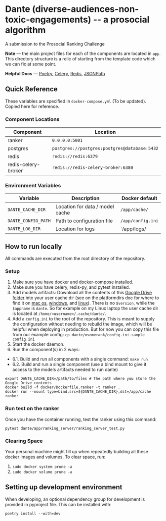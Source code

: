 # Dante (diverse-audiences-non-toxic-engagements) -- a prosocial algorithm
A submission to the Prosocial Ranking Challenge

**Note** — the main project files for each of the components are located in `app`. This directory structure is a relic of starting from the template code which we can fix at some point.

**Helpful Docs** — [Poetry](https://python-poetry.org/docs/basic-usage/),  [Celery](https://docs.celeryq.dev/en/stable/), [Redis](https://redis.io/docs/latest/commands/json.get/), [JSONPath](https://github.com/json-path/JsonPath)

## Quick Reference

These variables are specified in `docker-compose.yml` (To be updated). Copied here for reference.

### Component Locations

| Component           | Location                                     |
| ------------------- | -------------------------------------------- |
| ranker              | `0.0.0.0:5001`                               |
| postgres            | `postgres://postgres:postgres@database:5432` |
| redis               | `redis://redis:6379`                         |
| redis-celery-broker | `redis://redis-celery-broker:6380`           |

### Environment Variables

| Variable            | Description                     | Docker default    |
| ------------------- | ------------------------------- | ----------------- |
| `DANTE_CACHE_DIR`   | Location for data / model cache | `/app/cache/`     |
| `DANTE_CONFIG_PATH` | Path to configuration file      | `/app/config.ini` |
| `DANTE_LOG_DIR`     | Location for logs               | `/app/logs/       |

## How to run locally

All commands are executed from the root directory of the repository.

### Setup

1. Make sure you have docker and docker-compose installed.
2. Make sure you have celery, redis-py, and pytest installed.
3. Add models artifacts: Download all the contents of this [Google Drive
folder](https://drive.google.com/drive/folders/1PCv57AxHhdwhkLGQbhT4o_6qke_NL2dC?usp=sharing)
into your user cache dir (see on the platformdirs doc for where to find it on [mac os](https://platformdirs.readthedocs.io/en/latest/api.html#platformdirs.macos.MacOS.user_cache_dir), [windows](https://platformdirs.readthedocs.io/en/latest/api.html#platformdirs.windows.Windows.site_cache_dir), and [linux](https://platformdirs.readthedocs.io/en/latest/api.html#platformdirs.unix.Unix.user_cache_dir)). There is no `$version`, while the `$appname` is `dante`. So for example on my Linux laptop the user cache dir is located at `/home/<username>/.cache/dante/`.
4. Add a `config.ini` to the root of the repository. This is meant to supply the configuration without needing to rebuild the image, which will be helpful when deploying in production. But for now you can copy this file from our example config: `cp dante/osomerank/config.ini.sample config.ini`
5. Start the docker daemon.
6. Run the component(s) in 2 ways:
* 6.1. Build and run all components with a single command: `make run`
* 6.2. Build and run a single component (use a bind mount to give it access to the models artifacts needed to run dante)
```shell
export DANTE_CACHE_DIR=/path/to/files # The path where you store the Google Drive contents
docker build -f docker/Dockerfile.ranker -t ranker .
docker run --mount type=bind,src=${DANTE_CACHE_DIR},dst=/app/cache ranker
```

### Run test on the ranker 

Once you have the container running, test the ranker using this command:

`pytest dante/app/ranking_server/ranking_server_test.py`

### Clearing Space

Your personal machine might fill up when repeatedly building all these docker images and volumes. To clear space, run:

1. `sudo docker system prune -a`
2. `sudo docker volume prune -a`

## Setting up development environment

When developing, an optional dependency group for development is provided in pyproject file. This can be installed with:
```
poetry install --with=dev
```

